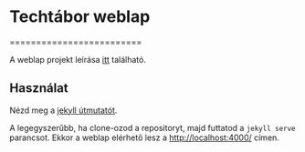 # Techtábor weblap
=========================

A weblap projekt leírása [itt](https://docs.google.com/document/d/1wEQbOkPK2Q9OjjDVYJZye2mSDG0rDqPA2ZywXxd887Y/edit#) található.

## Használat

Nézd meg a [jekyll útmutatót](https://jekyllrb.com/docs/usage/).

A legegyszerűbb, ha clone-ozod a repositoryt, majd futtatod a `jekyll serve` parancsot. Ekkor a weblap elérhető lesz a [http://localhost:4000/](http://localhost:4000/) címen.

